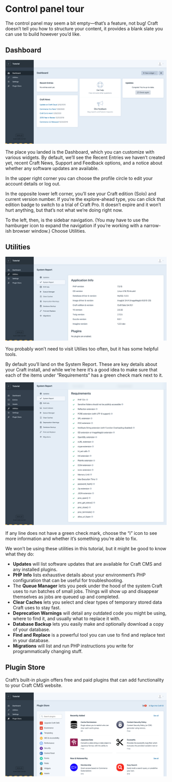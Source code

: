 # Control panel tour

The control panel may seem a bit empty—that’s a feature, not bug! Craft doesn’t tell you how to structure your content, it provides a blank slate you can use to build however you’d like.

## Dashboard

<BrowserShot url="https://tutorial.test/admin/dashboard" :link="false" caption="The control panel without any content.">
<img src="../images/tutorial-empty-control-panel.png" alt="Screenshot of the Craft CMS control panel Dashboard" />
</BrowserShot>

The place you landed is the Dashboard, which you can customize with various widgets. By default, we’ll see the Recent Entries we haven’t created yet, recent Craft News, Support and Feedback options, and a notice about whether any software updates are available.

In the upper right corner you can choose the profile circle to edit your account details or log out.

In the opposite lower left corner, you’ll see your Craft edition (Solo) and current version number. If you’re the explore-ahead type, you can click that edition badge to switch to a trial of Craft Pro. It doesn’t expire and it won’t hurt anything, but that’s not what we’re doing right now.

To the left, then, is the sidebar navigation. (You may have to use the hamburger icon to expand the navigation if you’re working with a narrow-ish browser window.) Choose Utilities.

## Utilities

<BrowserShot url="https://tutorial.test/admin/utilities/system-report" :link="false" caption="The System Report utility lists important details about your installation.">
<img src="../images/tutorial-utilities.png" alt="Screenshot of the Craft CMS utilities section" />
</BrowserShot>

You probably won’t need to visit Utilies too often, but it has some helpful tools.

By default you’ll land on the System Report. These are key details about your Craft install, and while we’re here it’s a good idea to make sure that each of the items under “Requirements” has a green check mark next to it.

<BrowserShot url="https://tutorial.test/admin/utilities/system-report" :link="false" caption="Installed with flying colors.">
<img src="../images/tutorial-system-requirements.png" alt="Screenshot of the System Report’s Requirements list with all green checkmarks" />
</BrowserShot>

If any line does not have a green check mark, choose the “i” icon to see more information and whether it’s something you’re able to fix.

We won’t be using these utilities in this tutorial, but it might be good to know what they do:

- **Updates** will list software updates that are available for Craft CMS and any installed plugins.
- **PHP Info** lists exhaustive details about your environment’s PHP configuration that can be useful for troubleshooting.
- The **Queue Manager** lets you peek under the hood of the system Craft uses to run batches of small jobs. Things will show up and disappear themselves as jobs are queued up and completed.
- **Clear Caches** lets you select and clear types of temporary stored data Craft uses to stay fast.
- **Deprecation Warnings** will detail any outdated code you might be using, where to find it, and usually what to replace it with.
- **Database Backup** lets you easily make and optionally download a copy of your database.
- **Find and Replace** is a powerful tool you can use to find and replace text in your database.
- **Migrations** will list and run PHP instructions you write for programmatically changing stuff.

## Plugin Store

Craft’s built-in plugin offers free and paid plugins that can add functionality to your Craft CMS website.

<BrowserShot url="https://tutorial.test/admin/plugin-store" :link="false" caption="The Craft CMS Plugin Store.">
<img src="../images/tutorial-plugin-store.png" alt="Screenshot of Plugin Store" />
</BrowserShot>
